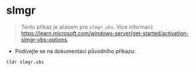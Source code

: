 # slmgr

> Tento příkaz je aliasem pro `slmgr.vbs`.
> Více informací: <https://learn.microsoft.com/windows-server/get-started/activation-slmgr-vbs-options>.

- Podívejte se na dokumentaci původního příkazu:

`tldr slmgr.vbs`

